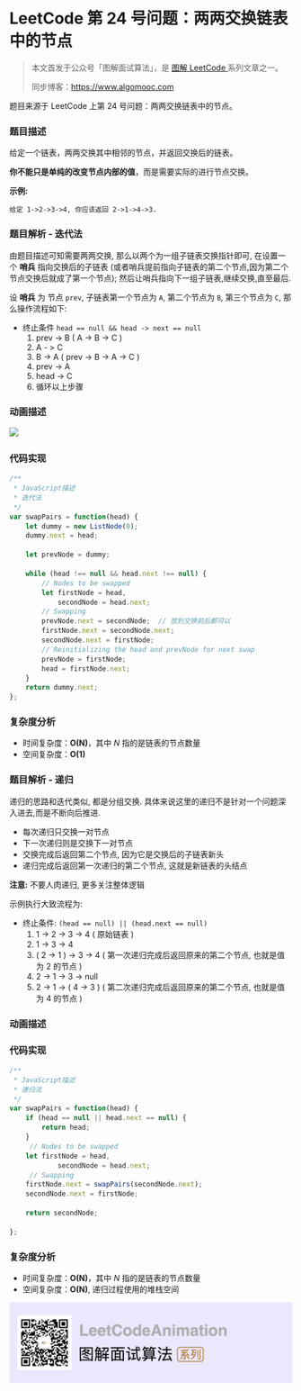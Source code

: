 # LeetCode 第 24 号问题：两两交换链表中的节点

> 本文首发于公众号「图解面试算法」，是 [图解 LeetCode ](<https://github.com/MisterBooo/LeetCodeAnimation>) 系列文章之一。
>
> 同步博客：https://www.algomooc.com

题目来源于 LeetCode 上第 24 号问题：两两交换链表中的节点。

### 题目描述

给定一个链表，两两交换其中相邻的节点，并返回交换后的链表。

**你不能只是单纯的改变节点内部的值**，而是需要实际的进行节点交换。

**示例:**

```
给定 1->2->3->4, 你应该返回 2->1->4->3.
```

### 题目解析 - 迭代法

由题目描述可知需要两两交换, 那么以两个为一组子链表交换指针即可, 在设置一个 **哨兵** 指向交换后的子链表 (或者哨兵提前指向子链表的第二个节点,因为第二个节点交换后就成了第一个节点); 然后让哨兵指向下一组子链表,继续交换,直至最后.

设 **哨兵** 为 节点 `prev`, 子链表第一个节点为 `A`, 第二个节点为 `B`, 第三个节点为 `C`, 那么操作流程如下:

- 终止条件 `head == null && head -> next == null`
  1. prev -> B  ( A -> B -> C )
  2. A - > C
  3. B -> A ( prev -> B -> A -> C )
  4. prev -> A
  5. head -> C
  6. 循环以上步骤

### 动画描述

![](https://blog-1257126549.cos.ap-guangzhou.myqcloud.com/blog/6kpyu.gif)

### 代码实现

```javascript
/**
 * JavaScript描述
 * 迭代法
 */
var swapPairs = function(head) {
    let dummy = new ListNode(0);
    dummy.next = head;

    let prevNode = dummy;

    while (head !== null && head.next !== null) {
        // Nodes to be swapped
        let firstNode = head,
            secondNode = head.next;
        // Swapping
        prevNode.next = secondNode;  // 放到交换前后都可以
        firstNode.next = secondNode.next;
        secondNode.next = firstNode;
        // Reinitializing the head and prevNode for next swap
        prevNode = firstNode;
        head = firstNode.next;
    }
    return dummy.next;
};
```

### 复杂度分析

- 时间复杂度：**O(N)**，其中 *N* 指的是链表的节点数量
- 空间复杂度：**O(1)**

### 题目解析 - 递归

递归的思路和迭代类似, 都是分组交换. 具体来说这里的递归不是针对一个问题深入进去,而是不断向后推进.

- 每次递归只交换一对节点
- 下一次递归则是交换下一对节点
- 交换完成后返回第二个节点, 因为它是交换后的子链表新头
- 递归完成后返回第一次递归的第二个节点, 这就是新链表的头结点

**注意:** 不要人肉递归, 更多关注整体逻辑

示例执行大致流程为:

- 终止条件: `(head == null) || (head.next == null)`
  1. 1 -> 2 -> 3 -> 4 ( 原始链表 )
  2. 1 -> 3 -> 4 
  3. ( 2 -> 1 ) -> 3 -> 4  ( 第一次递归完成后返回原来的第二个节点, 也就是值为 2 的节点 )
  4. 2 -> 1 -> 3 -> null
  5. 2 -> 1 -> ( 4 -> 3 )  ( 第二次递归完成后返回原来的第二个节点, 也就是值为 4 的节点 )

### 动画描述



### 代码实现

```javascript
/**
 * JavaScript描述
 * 递归法
 */
var swapPairs = function(head) {
    if (head == null || head.next == null) {
        return head;
    }
     // Nodes to be swapped
    let firstNode = head,
            secondNode = head.next;
     // Swapping
    firstNode.next = swapPairs(secondNode.next);
    secondNode.next = firstNode;

    return secondNode;
   
};
```

### 复杂度分析

- 时间复杂度：**O(N)**，其中 *N* 指的是链表的节点数量
- 空间复杂度：**O(N)**, 递归过程使用的堆栈空间



![](../../Pictures/qrcode.jpg)

